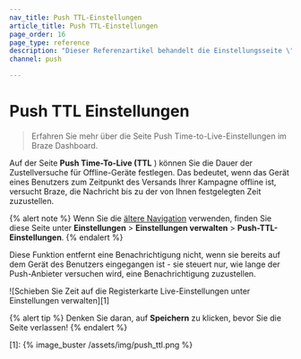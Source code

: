 ```yaml
---
nav_title: Push TTL-Einstellungen
article_title: Push TTL-Einstellungen
page_order: 16
page_type: reference
description: "Dieser Referenzartikel behandelt die Einstellungsseite \"Push-Time-to-Live\" im Braze-Dashboard."
channel: push

---
```


# Push TTL Einstellungen

> Erfahren Sie mehr über die Seite Push Time-to-Live-Einstellungen im Braze Dashboard.

Auf der Seite **Push Time-To-Live (TTL** ) können Sie die Dauer der Zustellversuche für Offline-Geräte festlegen. Das bedeutet, wenn das Gerät eines Benutzers zum Zeitpunkt des Versands Ihrer Kampagne offline ist, versucht Braze, die Nachricht bis zu der von Ihnen festgelegten Zeit zuzustellen.

{% alert note %}
Wenn Sie die [ältere Navigation]({{site.baseurl}}/navigation) verwenden, finden Sie diese Seite unter **Einstellungen** > **Einstellungen verwalten** > **Push-TTL-Einstellungen**.
{% endalert %}

Diese Funktion entfernt eine Benachrichtigung nicht, wenn sie bereits auf dem Gerät des Benutzers eingegangen ist - sie steuert nur, wie lange der Push-Anbieter versuchen wird, eine Benachrichtigung zuzustellen.

![Schieben Sie Zeit auf die Registerkarte Live-Einstellungen unter Einstellungen verwalten][1]

{% alert tip %}
Denken Sie daran, auf **Speichern** zu klicken, bevor Sie die Seite verlassen!
{% endalert %}

[1]: {% image_buster /assets/img/push_ttl.png %}
